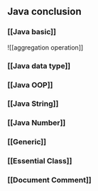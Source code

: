 ## Java conclusion

### [[Java basic]]
![[aggregation operation]]
### [[Java data type]]

### [[Java OOP]]

### [[Java String]]

### [[Java Number]]

### [[Generic]]

### [[Essential Class]]

### [[Document Comment]]
